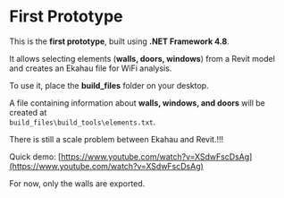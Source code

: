 # First Prototype

This is the **first prototype**, built using **.NET Framework 4.8**.

It allows selecting elements (**walls, doors, windows**) from a Revit model and creates an Ekahau file for WiFi analysis.

To use it, place the **build_files** folder on your desktop.

A file containing information about **walls, windows, and doors** will be created at  
`build_files\build_tools\elements.txt`.

There is still a scale problem between Ekahau and Revit.!!!

Quick demo: [https://www.youtube.com/watch?v=XSdwFscDsAg](https://www.youtube.com/watch?v=XSdwFscDsAg)

For now, only the walls are exported.
